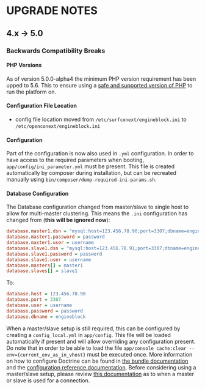 # UPGRADE NOTES

## 4.x -> 5.0

### Backwards Compatibility Breaks

#### PHP Versions

As of version 5.0.0-alpha4 the minimum PHP version requirement has been upped to 5.6. This to ensure
using a [safe and supported version of PHP][php1] to run the platform on. 

#### Configuration File Location

- config file location moved from `/etc/surfconext/engineblock.ini` to `/etc/openconext/engineblock.ini`

#### Configuration

Part of the configuration is now also used in `.yml` configuration. In order to have access to the required
parameters when booting, `app/config/ini_parameter.yml` must be present. This file is created automatically
by composer during installation, but can be recreated manually using `bin/composer/dump-required-ini-params.sh`.

#### Database Configuration
The Database configuration changed from master/slave to single host to allow for multi-master clustering. This means the `.ini`
configuration has changed from (**this will be ignored now**):
```ini
database.master1.dsn = "mysql:host=123.456.78.90;port=3307;dbname=engineblock"
database.master1.password = password
database.master1.user = username
database.slave1.dsn = "mysql:host=123.456.78.91;port=3307;dbname=engineblock"
database.slave1.password = password
database.slave1.user = username
database.masters[] = master1
database.slaves[] = slave1
```

To:
```ini
database.host = 123.456.78.90
database.port = 3307
database.user = username
database.password = password
database.dbname = engineblock
```

When a master/slave setup is still required, this can be configured by creating a `config_local.yml` in `app/config`.
This file will be loaded automatically if present and will allow overriding any configuration present. Do note that in
order to be able to load the file `app/console cache:clear --env={current_env_as_in_vhost}` must be executed once.
More information on how to configure Doctrine can be found in [the bundle documentation][doct1] and the [configuration
reference documentation][doct2]. Before considering using a master/slave setup, please review [this documentation][doct3]
as to when a master or slave is used for a connection.

[doct1]: http://symfony.com/doc/master/bundles/DoctrineBundle/index.html
[doct2]: http://symfony.com/doc/2.7/reference/configuration/doctrine.html
[doct3]: http://www.doctrine-project.org/api/dbal/2.3/class-Doctrine.DBAL.Connections.MasterSlaveConnection.html
[php1]: http://php.net/supported-versions.php
